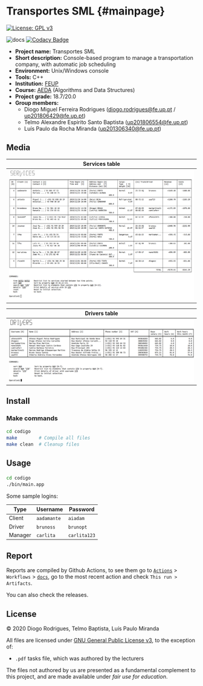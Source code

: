 # Transportes SML {#mainpage}

[![License: GPL v3](https://img.shields.io/badge/License-GPLv3-blue.svg)](https://www.gnu.org/licenses/gpl-3.0)

![docs](https://github.com/dmfrodrigues/feup-aeda-proj/workflows/docs/badge.svg)
[![Codacy Badge](https://app.codacy.com/project/badge/Grade/23d7e362e69648478fd9a8d19bdbb8f6)](https://www.codacy.com/gh/dmfrodrigues/feup-aeda-proj/dashboard?utm_source=github.com&amp;utm_medium=referral&amp;utm_content=dmfrodrigues/feup-aeda-proj&amp;utm_campaign=Badge_Grade)

- **Project name:** Transportes SML
- **Short description:** Console-based program to manage a transportation company, with automatic job scheduling
- **Environment:** Unix/Windows console
- **Tools:** C++
- **Institution:** [FEUP](https://sigarra.up.pt/feup/en/web_page.Inicial)
- **Course:** [AEDA](https://sigarra.up.pt/feup/en/UCURR_GERAL.FICHA_UC_VIEW?pv_ocorrencia_id=436433) (Algorithms and Data Structures)
- **Project grade:** 18.7/20.0
- **Group members:**
    - Diogo Miguel Ferreira Rodrigues (diogo.rodrigues@fe.up.pt / up201806429@fe.up.pt)
    - Telmo Alexandre Espirito Santo Baptista (up201806554@fe.up.pt)
    - Luís Paulo da Rocha Miranda (up201306340@fe.up.pt)

## Media

| Services table |
|----------------|
| ![](https://raw.githubusercontent.com/dmfrodrigues/feup-aeda/master/apresentacao/images/feature2.png) |

| Drivers table |
|---------------|
| ![](https://raw.githubusercontent.com/dmfrodrigues/feup-aeda/master/apresentacao/images/part2_feature1.png) |

## Install

### Make commands

```sh
cd codigo
make        # Compile all files
make clean  # Cleanup files
```

## Usage

```sh
cd codigo
./bin/main.app
```

Some sample logins:

| Type    | Username    | Password     |
|---------|-------------|--------------|
| Client  | `aadamante` | `aiadam`     |
| Driver  | `brunoss`   | `brunopt`    |
| Manager | `carlita`   | `carlita123` |

## Report

Reports are compiled by Github Actions, to see them go to [`Actions`](https://github.com/dmfrodrigues/feup-aeda-proj/actions) > `Workflows` > [`docs`](https://github.com/dmfrodrigues/feup-aeda-proj/actions?query=workflow%3Adocs), go to the most recent action and check `This run > Artifacts`.

You can also check the releases.

## License

© 2020 Diogo Rodrigues, Telmo Baptista, Luís Paulo Miranda

All files are licensed under [GNU General Public License v3](LICENSE), to the exception of:
- `.pdf` tasks file, which was authored by the lecturers

The files not authored by us are presented as a fundamental complement to this project, and are made available under *fair use for education*.
